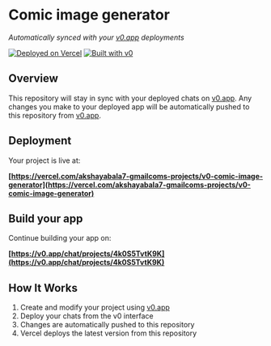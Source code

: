 # Comic image generator

*Automatically synced with your [v0.app](https://v0.app) deployments*

[![Deployed on Vercel](https://img.shields.io/badge/Deployed%20on-Vercel-black?style=for-the-badge&logo=vercel)](https://vercel.com/akshayabala7-gmailcoms-projects/v0-comic-image-generator)
[![Built with v0](https://img.shields.io/badge/Built%20with-v0.app-black?style=for-the-badge)](https://v0.app/chat/projects/4k0S5TvtK9K)

## Overview

This repository will stay in sync with your deployed chats on [v0.app](https://v0.app).
Any changes you make to your deployed app will be automatically pushed to this repository from [v0.app](https://v0.app).

## Deployment

Your project is live at:

**[https://vercel.com/akshayabala7-gmailcoms-projects/v0-comic-image-generator](https://vercel.com/akshayabala7-gmailcoms-projects/v0-comic-image-generator)**

## Build your app

Continue building your app on:

**[https://v0.app/chat/projects/4k0S5TvtK9K](https://v0.app/chat/projects/4k0S5TvtK9K)**

## How It Works

1. Create and modify your project using [v0.app](https://v0.app)
2. Deploy your chats from the v0 interface
3. Changes are automatically pushed to this repository
4. Vercel deploys the latest version from this repository